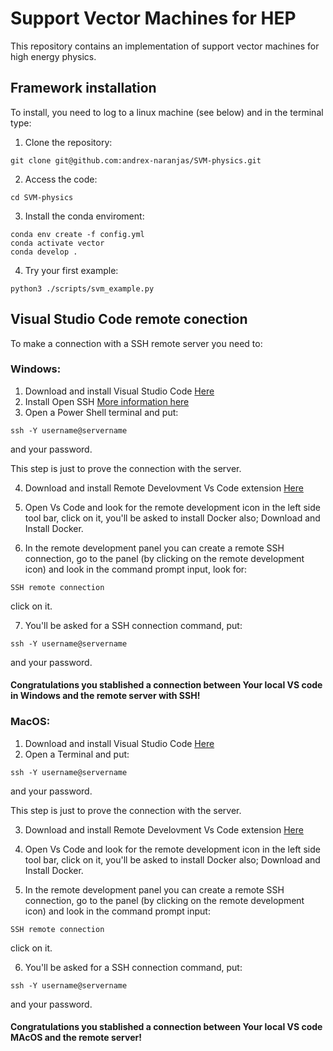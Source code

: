 # Support Vector Machines for HEP

This repository contains an implementation of support vector machines for high energy physics.

## Framework installation


To install, you need to log to a linux machine (see below) and in the terminal type:

1. Clone the repository:
  ```
  git clone git@github.com:andrex-naranjas/SVM-physics.git
  ```
2. Access the code:
  ```
  cd SVM-physics
  ```

3. Install the conda enviroment:
  ```
  conda env create -f config.yml
  conda activate vector
  conda develop .
  ```

4. Try your first example:
  ```
  python3 ./scripts/svm_example.py
  ```


## Visual Studio Code remote conection

To make a connection with a SSH remote server you need to:

### Windows:

1. Download and install Visual Studio Code [Here](https://code.visualstudio.com/)
2. Install Open SSH [More information here](https://learn.microsoft.com/es-mx/windows-server/administration/openssh/openssh_install_firstuse)
3. Open a Power Shell terminal and put:
  ```
  ssh -Y username@servername
  ```
  and your password.
  
This step is just to prove the connection with the server.

4. Download and install Remote Develovment Vs Code extension [Here](https://marketplace.visualstudio.com/items?itemName=ms-vscode-remote.vscode-remote-extensionpack) 
5. Open Vs Code and look for the remote development icon in the left side tool bar, click on it, you'll be asked to install Docker also; Download and Install Docker.

6. In the remote development panel you can create a remote SSH connection, go to the panel (by clicking on the remote development icon) and look in the command prompt input, look for:

```
SSH remote connection
```
click on it.

7. You'll be asked for a SSH connection command, put:
```
ssh -Y username@servername
```
and your password.

#### Congratulations you stablished a connection between Your local VS code in Windows and the remote server with SSH!

### MacOS:

1. Download and install Visual Studio Code [Here](https://code.visualstudio.com/)
2. Open a Terminal and put:
  ```
  ssh -Y username@servername
  ```
  and your password.
  
This step is just to prove the connection with the server.

3. Download and install Remote Develovment Vs Code extension [Here](https://marketplace.visualstudio.com/items?itemName=ms-vscode-remote.vscode-remote-extensionpack) 
4. Open Vs Code and look for the remote development icon in the left side tool bar, click on it, you'll be asked to install Docker also; Download and Install Docker.

5. In the remote development panel you can create a remote SSH connection, go to the panel (by clicking on the remote development icon) and look in the command prompt input:

```
SSH remote connection
```
click on it.

6. You'll be asked for a SSH connection command, put:
```
ssh -Y username@servername
```
and your password.

#### Congratulations you stablished a connection between Your local VS code MAcOS and the remote server!
